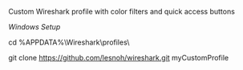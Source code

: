 Custom Wireshark profile with color filters and quick access buttons

_Windows Setup_

cd %APPDATA%\Wireshark\profiles\

git clone https://github.com/lesnoh/wireshark.git myCustomProfile